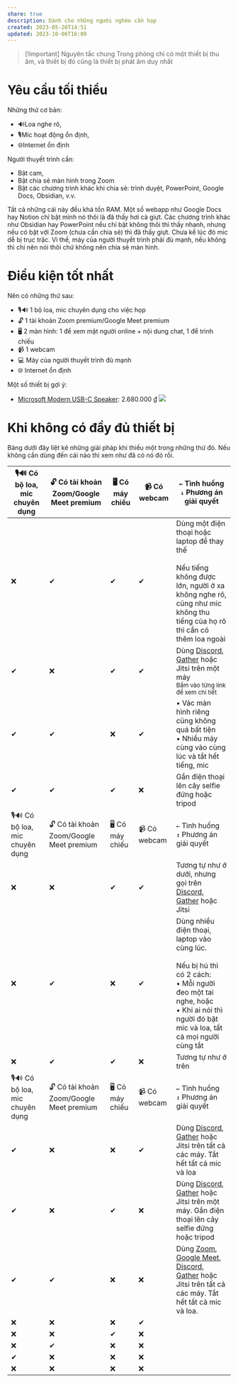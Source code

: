 ```yaml
---
share: true
description: Dành cho những người nghèo cần họp
created: 2023-05-26T14:51
updated: 2023-10-06T16:09
---
```



> [!important] Nguyên tắc chung
> Trong phòng chỉ có một thiết bị thu âm, và thiết bị đó cũng là thiết bị phát âm duy nhất

# Yêu cầu tối thiểu
Những thứ cơ bản:
- 🔊Loa nghe rõ, 
- 🎙️Mic hoạt động ổn định,
- 🌐Internet ổn định

Người thuyết trình cần:
- Bật cam,
- Bật chia sẻ màn hình trong Zoom
- Bật các chương trình khác khi chia sẻ: trình duyệt, PowerPoint, Google Docs, Obsidian, v.v. 

Tất cả những cái này đều khá tốn RAM. Một số webapp như Google Docs hay Notion chỉ bật mình nó thôi là đã thấy hơi cà giựt. Các chương trình khác như Obsidian hay PowerPoint nếu chỉ bật không thôi thì thấy nhanh, nhưng nếu có bật với Zoom (chưa cần chia sẻ) thì đã thấy giựt. Chưa kể lúc đó mic dễ bị trục trặc. Vì thế, máy của người thuyết trình phải đủ mạnh, nếu không thì chỉ nên nói thôi chứ không nên chia sẻ màn hình.

# Điều kiện tốt nhất 
Nên có những thứ sau:
- 🎙️🔊 1 bộ loa, mic chuyên dụng cho việc họp
- 🔓 1 tài khoản Zoom premium/Google Meet premium
- 🖥️ 2 màn hình: 1 để xem mặt người online + nội dung chat, 1 để trình chiếu
- 📹 1 webcam 
- 💻 Máy của người thuyết trình đủ mạnh 
- 🌐 Internet ổn định

Một số thiết bị gợi ý:
- [Microsoft Modern USB-C Speaker](https://www.youtube.com/watch?v=S2qjBBnVeqU "Giờ họp khỏi xài tai nghe nữa, quá ngon: Microsoft Modern USB-C Speaker - YouTube"): 2.680.000 ₫
![](https://cdn-dynmedia-1.microsoft.com/is/image/microsoftcorp/Panel3-S2-FeatureCtr?scl=1) 
# Khi không có đầy đủ thiết bị
Bảng dưới đây liệt kê những giải pháp khi thiếu một trong những thứ đó. Nếu không cần dùng đến cái nào thì xem như đã có nó đó rồi.

| 🎙️🔊 Có bộ loa, mic chuyên dụng | 🔓 Có tài khoản Zoom/Google Meet premium | 🖥️ Có máy chiếu | 📹 Có webcam | `←` Tình huống<br>`↓` Phương án giải quyết                                                                                                                                                                  |
| ------------------------------- | ---------------------------------------- | --------------- | ------------ | ----------------------------------------------------------------------------------------------------------------------------------------------------------------------------------------------------------- |
| ❌                              | ✔                                        | ✔               | ✔            | Dùng một điện thoại hoặc laptop để thay thế<br><br>Nếu tiếng không được lớn, người ở xa không nghe rõ, cũng như mic không thu tiếng của họ rõ thì cần có thêm loa ngoài                                     |
| ✔                               | ❌                                       | ✔               | ✔            | Dùng [Discord](Discord%20(g%E1%BB%8Di%20online).md), [Gather](%F0%9F%93%9C%20T%C3%A0i%20nguy%C3%AAn/L%C3%A0m%20d%E1%BB%B1%20%C3%A1n/Ph%E1%BA%A7n%20m%E1%BB%81m%20l%C3%A0m%20vi%E1%BB%87c%20nh%C3%B3m%20(groupware)/Ph%E1%BA%A7n%20m%E1%BB%81m%20chat%20nh%C3%B3m/Gather.md) hoặc Jitsi trên một máy<br><sub>Bấm vào từng link để xem chi tiết</sub>                                                                                  |
| ✔                               | ✔                                        | ❌              | ✔            | • Vác màn hình riêng cũng không quá bất tiện<br>• Nhiều máy cùng vào cùng lúc và tắt hết tiếng, mic                                                                                                         |
| ✔                               | ✔                                        | ✔               | ❌           | Gắn điện thoại lên cây selfie đứng hoặc tripod                                                                                                                                                              |
| 🎙️🔊 Có bộ loa, mic chuyên dụng | 🔓 Có tài khoản Zoom/Google Meet premium | 🖥️ Có máy chiếu | 📹 Có webcam | `←` Tình huống<br>`↕` Phương án giải quyết                                                                                                                                                                  |
| ❌                              | ❌                                       | ✔               | ✔            | Tương tự như ở dưới, nhưng gọi trên [Discord](Discord%20(g%E1%BB%8Di%20online).md), [Gather](%F0%9F%93%9C%20T%C3%A0i%20nguy%C3%AAn/L%C3%A0m%20d%E1%BB%B1%20%C3%A1n/Ph%E1%BA%A7n%20m%E1%BB%81m%20l%C3%A0m%20vi%E1%BB%87c%20nh%C3%B3m%20(groupware)/Ph%E1%BA%A7n%20m%E1%BB%81m%20chat%20nh%C3%B3m/Gather.md) hoặc Jitsi|
| ❌                              | ✔                                        | ❌              | ✔            | Dùng nhiều điện thoại, laptop vào cùng lúc.<br><br>Nếu bị hú thì có 2 cách:<br>• Mỗi người đeo một tai nghe, hoặc<br>• Khi ai nói thì người đó bật mic và loa, tất cả mọi người cùng tắt |
| ❌                              | ✔                                        | ✔               | ❌           | Tương tự như ở trên                                                                                                                                                                                                            |
| 🎙️🔊 Có bộ loa, mic chuyên dụng | 🔓 Có tài khoản Zoom/Google Meet premium | 🖥️ Có máy chiếu | 📹 Có webcam | `←` Tình huống<br>`↕` Phương án giải quyết                                                                                                                                                                  |
| ✔                               | ❌                                       | ❌              | ✔            | Dùng [Discord](Discord%20(g%E1%BB%8Di%20online).md), [Gather](%F0%9F%93%9C%20T%C3%A0i%20nguy%C3%AAn/L%C3%A0m%20d%E1%BB%B1%20%C3%A1n/Ph%E1%BA%A7n%20m%E1%BB%81m%20l%C3%A0m%20vi%E1%BB%87c%20nh%C3%B3m%20(groupware)/Ph%E1%BA%A7n%20m%E1%BB%81m%20chat%20nh%C3%B3m/Gather.md) hoặc Jitsi trên tất cả các máy. Tắt hết tất cả mic và loa                                                                                                |
| ✔                               | ❌                                       | ✔               | ❌           | Dùng [Discord](Discord%20(g%E1%BB%8Di%20online).md), [Gather](%F0%9F%93%9C%20T%C3%A0i%20nguy%C3%AAn/L%C3%A0m%20d%E1%BB%B1%20%C3%A1n/Ph%E1%BA%A7n%20m%E1%BB%81m%20l%C3%A0m%20vi%E1%BB%87c%20nh%C3%B3m%20(groupware)/Ph%E1%BA%A7n%20m%E1%BB%81m%20chat%20nh%C3%B3m/Gather.md) hoặc Jitsi trên một máy. Gắn điện thoại lên cây selfie đứng hoặc tripod                                                                                  |
| ✔                               | ✔                                        | ❌              | ❌           | Dùng [Zoom](../Ph%E1%BA%A7n%20m%E1%BB%81m%20l%C3%A0m%20vi%E1%BB%87c%20nh%C3%B3m%20(groupware)/Ph%E1%BA%A7n%20m%E1%BB%81m%20g%E1%BB%8Di%20video/Zoom.md), [Google Meet](../Ph%E1%BA%A7n%20m%E1%BB%81m%20l%C3%A0m%20vi%E1%BB%87c%20nh%C3%B3m%20(groupware)/Ph%E1%BA%A7n%20m%E1%BB%81m%20g%E1%BB%8Di%20video/Google%20Meet.md), [Discord](Discord%20(g%E1%BB%8Di%20online).md), [Gather](%F0%9F%93%9C%20T%C3%A0i%20nguy%C3%AAn/L%C3%A0m%20d%E1%BB%B1%20%C3%A1n/Ph%E1%BA%A7n%20m%E1%BB%81m%20l%C3%A0m%20vi%E1%BB%87c%20nh%C3%B3m%20(groupware)/Ph%E1%BA%A7n%20m%E1%BB%81m%20chat%20nh%C3%B3m/Gather.md) hoặc Jitsi trên tất cả các máy. Tắt hết tất cả mic và loa.                                                                    |
| ❌                              | ❌                                       | ❌              | ✔            |                                                                                                                                                                                                             |
| ❌                              | ❌                                       | ✔               | ❌           |                                                                                                                                                                                                             |
| ❌                              | ✔                                        | ❌              | ❌           |                                                                                                                                                                                                             |
| ✔                               | ❌                                       | ❌              | ❌           |                                                                                                                                                                                                             |
| ❌                              | ❌                                       | ❌              | ❌           |                                                                                                                                                                                                             |

